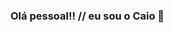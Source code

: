 ### Olá pessoal!! // eu sou o Caio 👋

<!--
**Piposo745/Piposo745** is a ✨ _special_ ✨ repository because its `README.md` (this file) appears on your GitHub profile.


